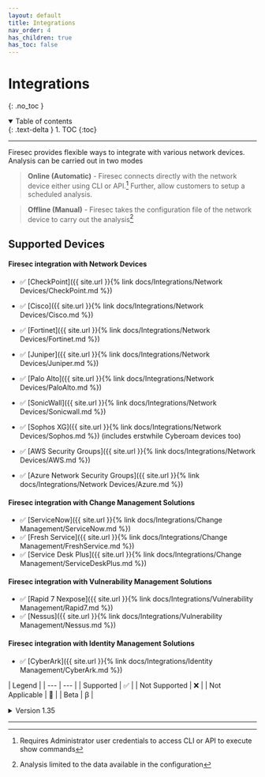 ```yaml
---
layout: default
title: Integrations
nav_order: 4
has_children: true
has_toc: false
---
```


# Integrations
{: .no_toc }

<details open markdown="block">
  <summary>
    Table of contents
  </summary>
  {: .text-delta }
1. TOC
{:toc}
</details>

<!-- # Integrations
{: .no_toc }

## Table of contents
{: .no_toc .text-delta }

1. TOC
{:toc} -->

---

Firesec provides flexible ways to integrate with various network devices. Analysis can be carried out in two modes 

> **Online (Automatic)** - Firesec connects directly with the network device either using CLI or API.[^1] 
Further, allow customers to setup a scheduled analysis.

> **Offline (Manual)** - Firesec takes the configuration file of the network device to carry out the analysis[^2]

[^1]: Requires Administrator user credentials to access CLI or API to execute show commands
[^2]: Analysis limited to the data available in the configuration

## Supported Devices

#### Firesec integration with **Network Devices** 

- ✅ [CheckPoint]({{ site.url }}{% link docs/Integrations/Network Devices/CheckPoint.md %})
- ✅ [Cisco]({{ site.url }}{% link docs/Integrations/Network Devices/Cisco.md %}) 
- ✅ [Fortinet]({{ site.url }}{% link docs/Integrations/Network Devices/Fortinet.md %})
- ✅ [Juniper]({{ site.url }}{% link docs/Integrations/Network Devices/Juniper.md %})
- ✅ [Palo Alto]({{ site.url }}{% link docs/Integrations/Network Devices/PaloAlto.md %})
- ✅ [SonicWall]({{ site.url }}{% link docs/Integrations/Network Devices/Sonicwall.md %})
- ✅ [Sophos XG]({{ site.url }}{% link docs/Integrations/Network Devices/Sophos.md %}) (includes erstwhile Cyberoam devices too)

- ✅ [AWS Security Groups]({{ site.url }}{% link docs/Integrations/Network Devices/AWS.md %})
- ✅ [Azure Network Security Groups]({{ site.url }}{% link docs/Integrations/Network Devices/Azure.md %})

#### Firesec integration with **Change Management Solutions** 

- ✅ [ServiceNow]({{ site.url }}{% link docs/Integrations/Change Management/ServiceNow.md %}) 
- ✅ [Fresh Service]({{ site.url }}{% link docs/Integrations/Change Management/FreshService.md %}) 
- ✅ [Service Desk Plus]({{ site.url }}{% link docs/Integrations/Change Management/ServiceDeskPlus.md %}) 

#### Firesec integration with **Vulnerability Management Solutions**

- ✅ [Rapid 7 Nexpose]({{ site.url }}{% link docs/Integrations/Vulnerability Management/Rapid7.md %})
- ✅ [Nessus]({{ site.url }}{% link docs/Integrations/Vulnerability Management/Nessus.md %})

#### Firesec integration with **Identity Management Solutions**

- ✅ [CyberArk]({{ site.url }}{% link docs/Integrations/Identity Management/CyberArk.md %})


| Legend |
| --- | --- |
| Supported | ✅ |
| Not Supported | ❌ |
| Not Applicable | 🚫 | 
| Beta | ꞵ |

<details><summary>Version 1.35</summary>
<div markdown="1">
### Firesec version v 1.35 supported devices 
Stable 
{: .label .label-green }
New Release
{: .label .label-purple }

<div markdown="1">

|Technology|Vendor|Product / OS|Firmware Versions| Manual (Config File)|Automatic (SSH)|Automatic (API)|
|---|---|---|---|---|---|---|
| Firewall|Cisco|ASA|v9.x|✅|✅|🚫|
| Firewall|Cisco|ASA|v8.x|✅|✅|🚫|
| Router|Cisco|IOS|v15.x|✅|✅|🚫|
| Router|Cisco|IOS|v12.x|✅|✅|🚫|
| Switch|Cisco|IOS|v15.x|✅|✅|🚫|
| Firewall|CheckPoint|GAIA|R81|🚫|🚫|✅|
| Firewall|CheckPoint|GAIA|R80.20|🚫|🚫|✅|
| Firewall|CheckPoint|GAIA|R80.10|🚫|🚫|✅|
| Firewall|CheckPoint|GAIA|R77.30|✅|🚫|🚫|
|Firewall|Cyberoam||10.6.3|✅|❌|🚫|
|Firewall|Fortinet|FortiGate|v7.x|✅|✅|✅|
|Firewall|Fortinet|FortiGate|v6.x|✅|✅|✅|
|Firewall|Fortinet|FortiGate|v5.x|✅|✅|✅|
|Firewall|Juniper|vSRX|v20.x|✅|❌|✅|
|Firewall|Juniper|vSRX|v19.x|✅|❌|✅|
|Firewall|Juniper|vSRX|v18.x|✅|❌|✅|
|Firewall|Juniper|vSRX|v17.x|✅|❌|✅|
|Firewall|Palo Alto|PanOS|v10.x|✅|❌|✅|
|Firewall|Palo Alto|PanOS|v9.x|✅|❌|✅|
|Firewall|Palo Alto|PanOS|v8.x|✅|❌|✅|
|Firewall|Palo Alto|PanOS|v7.x|✅|❌|✅|
|Firewall|Palo Alto|PanOS|v6.x|✅|❌|✅|
|Firewall|Sonicwall|SonicOS|6.5.0.2|✅|✅|❌|
|Firewall|Sonicwall|SonicOS|6.5.4.4|✅|✅|❌|
|Firewall|Sophos|Sophos XG|v1701|✅|❌|✅|
|Cloud|AWS|NSG|3|🚫|🚫|✅|
|Cloud|Azure|NSG|3|🚫|🚫|✅|
|Firewall|Cisco|Firepower|v6.4|🚫|🚫|ꞵ|
|Management Console|Cisco|FMC|v7.2|🚫|🚫|ꞵ|
|Management Console|CheckPoint|SmartConsole|R81.10|🚫|🚫|✅|
|Management Console|CheckPoint|SmartConsole|R81|🚫|🚫|✅|
|Management Console|CheckPoint|SmartConsole|R80.40|🚫|🚫|✅|
|Management Console|CheckPoint|SmartConsole|R80.30|🚫|🚫|✅|
|Management Console|CheckPoint|SmartConsole|R80.20|🚫|🚫|✅|
|Management Console|CheckPoint|SmartConsole|R80.10|🚫|🚫|✅|
|Management Console|CheckPoint|SmartConsole|R80|🚫|🚫|✅|
|Management Console|Palo Alto|Panorama|v10.0|🚫|🚫|✅|
|Vulnerability Manager|Rapid7|InsightVM||🚫|🚫|ꞵ|
|Vulnerability Manager|Tenable|Nessus||🚫|🚫|ꞵ|
|Identity Manager|CyberArk|PVWA|11.7|🚫|🚫|ꞵ|

</div>

</div>
</details>

***
